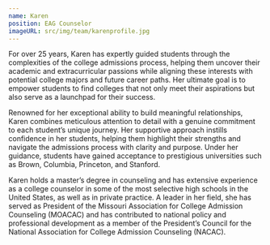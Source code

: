 ```yaml
---
name: Karen
position: EAG Counselor
imageURL: src/img/team/karenprofile.jpg
---
```


For over 25 years, Karen has expertly guided students through the complexities of the college
admissions process, helping them uncover their academic and extracurricular passions while
aligning these interests with potential college majors and future career paths. Her ultimate goal is
to empower students to find colleges that not only meet their aspirations but also serve as a
launchpad for their success.

Renowned for her exceptional ability to build meaningful relationships, Karen combines
meticulous attention to detail with a genuine commitment to each student’s unique journey. Her
supportive approach instills confidence in her students, helping them highlight their strengths
and navigate the admissions process with clarity and purpose. Under her guidance, students have
gained acceptance to prestigious universities such as Brown, Columbia, Princeton, and Stanford.

Karen holds a master’s degree in counseling and has extensive experience as a college counselor
in some of the most selective high schools in the United States, as well as in private practice. A
leader in her field, she has served as President of the Missouri Association for College
Admission Counseling (MOACAC) and has contributed to national policy and professional
development as a member of the President’s Council for the National Association for College
Admission Counseling (NACAC).
